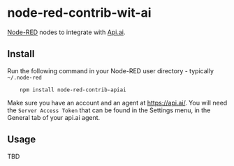 node-red-contrib-wit-ai
==============================

<a href="http://nodered.org" target="_new">Node-RED</a> nodes to integrate with <a href="http://api.ai" target="_new">Api.ai</a>.

Install
-------

Run the following command in your Node-RED user directory - typically `~/.node-red`

        npm install node-red-contrib-apiai

Make sure you have an account and an agent at https://api.ai/. You will need the `Server Access Token` that can be found in the Settings menu, in the General tab of your api.ai agent.

Usage
-----

TBD